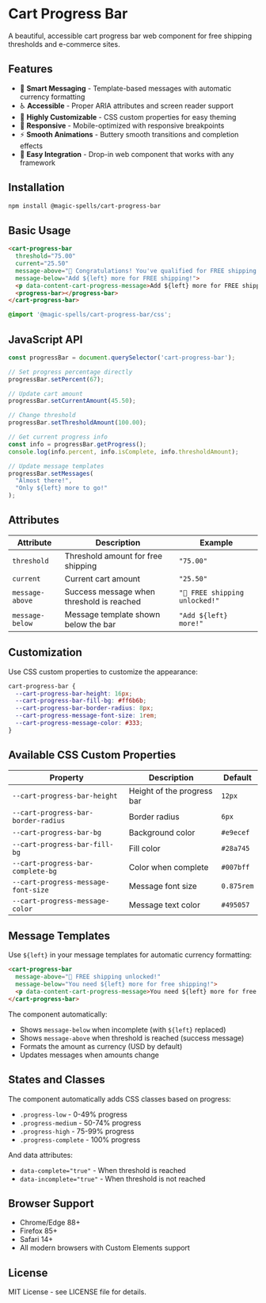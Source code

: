 # Cart Progress Bar

A beautiful, accessible cart progress bar web component for free shipping thresholds and e-commerce sites.

## Features

- 🎯 **Smart Messaging** - Template-based messages with automatic currency formatting
- ♿ **Accessible** - Proper ARIA attributes and screen reader support
- 🎨 **Highly Customizable** - CSS custom properties for easy theming
- 📱 **Responsive** - Mobile-optimized with responsive breakpoints
- ⚡ **Smooth Animations** - Buttery smooth transitions and completion effects
- 🔧 **Easy Integration** - Drop-in web component that works with any framework

## Installation

```bash
npm install @magic-spells/cart-progress-bar
```

## Basic Usage

```html
<cart-progress-bar 
  threshold="75.00" 
  current="25.50"
  message-above="🎉 Congratulations! You've qualified for FREE shipping!"
  message-below="Add ${left} more for FREE shipping!">
  <p data-content-cart-progress-message>Add ${left} more for FREE shipping!</p>
  <progress-bar></progress-bar>
</cart-progress-bar>
```

```css
@import '@magic-spells/cart-progress-bar/css';
```

## JavaScript API

```javascript
const progressBar = document.querySelector('cart-progress-bar');

// Set progress percentage directly
progressBar.setPercent(67);

// Update cart amount
progressBar.setCurrentAmount(45.50);

// Change threshold
progressBar.setThresholdAmount(100.00);

// Get current progress info
const info = progressBar.getProgress();
console.log(info.percent, info.isComplete, info.thresholdAmount);

// Update message templates
progressBar.setMessages(
  "Almost there!", 
  "Only ${left} more to go!"
);
```

## Attributes

| Attribute | Description | Example |
|-----------|-------------|---------|
| `threshold` | Threshold amount for free shipping | `"75.00"` |
| `current` | Current cart amount | `"25.50"` |
| `message-above` | Success message when threshold is reached | `"🎉 FREE shipping unlocked!"` |
| `message-below` | Message template shown below the bar | `"Add ${left} more!"` |

## Customization

Use CSS custom properties to customize the appearance:

```css
cart-progress-bar {
  --cart-progress-bar-height: 16px;
  --cart-progress-bar-fill-bg: #ff6b6b;
  --cart-progress-bar-border-radius: 8px;
  --cart-progress-message-font-size: 1rem;
  --cart-progress-message-color: #333;
}
```

## Available CSS Custom Properties

| Property | Description | Default |
|----------|-------------|---------|
| `--cart-progress-bar-height` | Height of the progress bar | `12px` |
| `--cart-progress-bar-border-radius` | Border radius | `6px` |
| `--cart-progress-bar-bg` | Background color | `#e9ecef` |
| `--cart-progress-bar-fill-bg` | Fill color | `#28a745` |
| `--cart-progress-bar-complete-bg` | Color when complete | `#007bff` |
| `--cart-progress-message-font-size` | Message font size | `0.875rem` |
| `--cart-progress-message-color` | Message text color | `#495057` |

## Message Templates

Use `${left}` in your message templates for automatic currency formatting:

```html
<cart-progress-bar 
  message-above="🎉 FREE shipping unlocked!"
  message-below="You need ${left} more for free shipping!">
  <p data-content-cart-progress-message>You need ${left} more for free shipping!</p>
</cart-progress-bar>
```

The component automatically:
- Shows `message-below` when incomplete (with `${left}` replaced)
- Shows `message-above` when threshold is reached (success message)
- Formats the amount as currency (USD by default)
- Updates messages when amounts change

## States and Classes

The component automatically adds CSS classes based on progress:

- `.progress-low` - 0-49% progress
- `.progress-medium` - 50-74% progress  
- `.progress-high` - 75-99% progress
- `.progress-complete` - 100% progress

And data attributes:
- `data-complete="true"` - When threshold is reached
- `data-incomplete="true"` - When threshold is not reached

## Browser Support

- Chrome/Edge 88+
- Firefox 85+
- Safari 14+
- All modern browsers with Custom Elements support

## License

MIT License - see LICENSE file for details.
